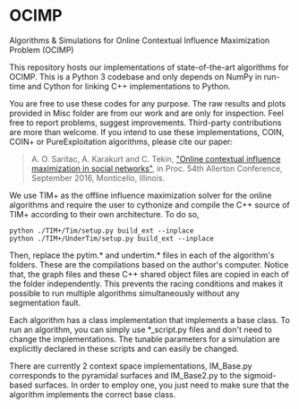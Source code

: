 # OCIMP
Algorithms &amp; Simulations for Online Contextual Influence Maximization Problem (OCIMP)

This repository hosts our implementations of state-of-the-art algorithms for OCIMP. This is a Python 3 codebase and only depends on NumPy in run-time and Cython for linking C++ implementations to Python.

You are free to use these codes for any purpose. The raw results and plots provided in Misc folder are from our work and are only for inspection. Feel free to report problems, suggest improvements. Third-party contributions are more than welcome. If you intend to use these implementations, COIN, COIN+ or PureExploitation algorithms, please cite our paper:

> A. O. Saritac, A. Karakurt and C. Tekin, ["Online contextual influence maximization in social networks"](http://ieeexplore.ieee.org/document/7852372/), in Proc. 54th Allerton Conference, September 2016, Monticello, Illinois.

We use TIM+ as the offline influence maximization solver for the online algorithms and require the user to cythonize and compile the C++ source of TIM+ according to their own architecture. To do so,

    python ./TIM+/Tim/setup.py build_ext --inplace
    python ./TIM+/UnderTim/setup.py build_ext --inplace

Then, replace the pytim.* and undertim.* files in each of the algorithm's folders. These are the compilations based on the author's computer. Notice that, the graph files and these C++ shared object files are copied in each of the folder independently. This prevents the racing conditions and makes it possible to run multiple algorithms simultaneously without any segmentation fault.

Each algorithm has a class implementation that implements a base class. To run an algorithm, you can simply use *_script.py files and don't need to change the implementations. The tunable parameters for a simulation are explicitly declared in these scripts and can easily be changed.

There are currently 2 context space implementations, IM_Base.py corresponds to the pyramidal surfaces and IM_Base2.py to the sigmoid-based surfaces. In order to employ one, you just need to make sure that the algorithm implements the correct base class.
